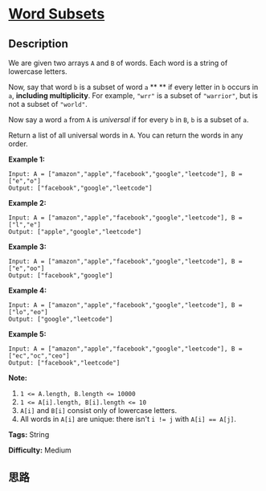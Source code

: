 # [Word Subsets][title]

## Description

We are given two arrays `A` and `B` of words.  Each word is a string of
lowercase letters.

Now, say that word `b` is a subset of word `a` ** ** if every letter in `b`
occurs in `a`, **including multiplicity**.   For example, `"wrr"` is a subset
of `"warrior"`, but is not a subset of `"world"`.

Now say a word `a` from `A` is _universal_ if for every `b` in `B`, `b` is a
subset of `a`.

Return a list of all universal words in `A`.  You can return the words in any
order.



**Example 1:**
            Input: A = ["amazon","apple","facebook","google","leetcode"], B = ["e","o"]    Output: ["facebook","google","leetcode"]    

**Example 2:**
            Input: A = ["amazon","apple","facebook","google","leetcode"], B = ["l","e"]    Output: ["apple","google","leetcode"]    

**Example 3:**
            Input: A = ["amazon","apple","facebook","google","leetcode"], B = ["e","oo"]    Output: ["facebook","google"]    

**Example 4:**
            Input: A = ["amazon","apple","facebook","google","leetcode"], B = ["lo","eo"]    Output: ["google","leetcode"]    

**Example 5:**
            Input: A = ["amazon","apple","facebook","google","leetcode"], B = ["ec","oc","ceo"]    Output: ["facebook","leetcode"]    



**Note:**

  1. `1 <= A.length, B.length <= 10000`
  2. `1 <= A[i].length, B[i].length <= 10`
  3. `A[i]` and `B[i]` consist only of lowercase letters.
  4. All words in `A[i]` are unique: there isn't `i != j` with `A[i] == A[j]`.


**Tags:** String

**Difficulty:** Medium

## 思路

[title]: https://leetcode.com/problems/word-subsets
